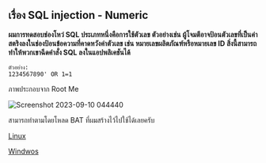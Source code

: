 ## เรื่อง SQL injection - Numeric
**ผมการทดสอบช่องโหว่ SQL ประเภทหนึ่งคือการใช้ตัวเลข ตัวอย่างเช่น ผู้โจมตีอาจป้อนตัวเลขที่เป็นค่าสตริงลงในช่องป้อนข้อความที่คาดหวังค่าตัวเลข เช่น หมายเลขผลิตภัณฑ์หรือหมายเลข ID สิ่งนี้สามารถทำให้พวกเขาฉีดคำสั่ง SQL ลงในแอปพลิเคชันได้**

```
ตัวอย่าง:
1234567890' OR 1=1
```

ภาพประกอบจาก Root Me


![Screenshot 2023-09-10 044440](https://github.com/Thampakon/CTF/assets/119696243/1dcf2916-0690-4dfd-a05e-e77d8374a46f)

สามารถทำตามโดยโหลด BAT ที่ผมสร้างไว้ไปใช้ได้เลยครับ

[Linux](https://github.com/Thampakon/CTF/blob/main/root-me/Web%20-%20Server/SQL%20injection%20-%20Numeric/Linux.bat)

[Windwos](https://github.com/Thampakon/CTF/blob/main/root-me/Web%20-%20Server/SQL%20injection%20-%20Numeric/windows.bat)


